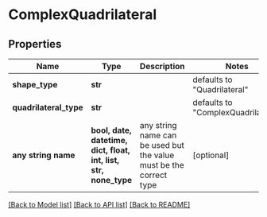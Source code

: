 # ComplexQuadrilateral

## Properties
Name | Type | Description | Notes
------------ | ------------- | ------------- | -------------
**shape_type** | **str** |  | defaults to "Quadrilateral"
**quadrilateral_type** | **str** |  | defaults to "ComplexQuadrilateral"
**any string name** | **bool, date, datetime, dict, float, int, list, str, none_type** | any string name can be used but the value must be the correct type | [optional]

[[Back to Model list]](../README.md#documentation-for-models) [[Back to API list]](../README.md#documentation-for-api-endpoints) [[Back to README]](../README.md)


